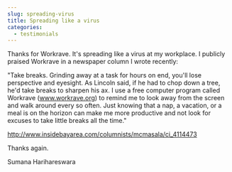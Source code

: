 ```yaml
---
slug: spreading-virus
title: Spreading like a virus
categories:
  - testimonials
---
```

Thanks for Workrave. It's spreading like a virus at my workplace. I
publicly praised Workrave in a newspaper column I wrote recently:
<!--more-->

"Take breaks. Grinding away at a task for hours on end, you'll lose
perspective and eyesight. As Lincoln said, if he had to chop down a
tree, he'd take breaks to sharpen his ax. I use a free computer program
called Workrave (www.workrave.org) to remind me to look away from the
screen and walk around every so often. Just knowing that a nap, a
vacation, or a meal is on the horizon can make me more productive and
not look for excuses to take little breaks all the time."

<http://www.insidebayarea.com/columnists/mcmasala/ci_4114473>

Thanks again.

Sumana Harihareswara

